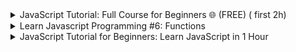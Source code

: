 
<details>
           <summary>
JavaScript Tutorial: Full Course for Beginners 🌐 (FREE) ( first 2h)
           </summary>
           <a href="https://www.youtube.com/watch?v=8dWL3wF_OMw&t=9348s&ab_channel=BroCode">
https://www.youtube.com/watch?v=8dWL3wF_OMw&t=9348s&ab_channel=BroCode
  </a>
</details>


<details>
           <summary>
Learn Javascript Programming #6: Functions
           </summary>
           <a href="https://www.youtube.com/watch?v=uiv3oLsHbaI&ab_channel=whatsdev">
https://www.youtube.com/watch?v=uiv3oLsHbaI&ab_channel=whatsdev
  </a>
</details>

<details>
           <summary>
JavaScript Tutorial for Beginners: Learn JavaScript in 1 Hour
           </summary>
           <a href="https://www.youtube.com/watch?v=W6NZfCO5SIk&ab_channel=ProgrammingwithMosh">
https://www.youtube.com/watch?v=W6NZfCO5SIk&ab_channel=ProgrammingwithMosh
  </a>
</details>

